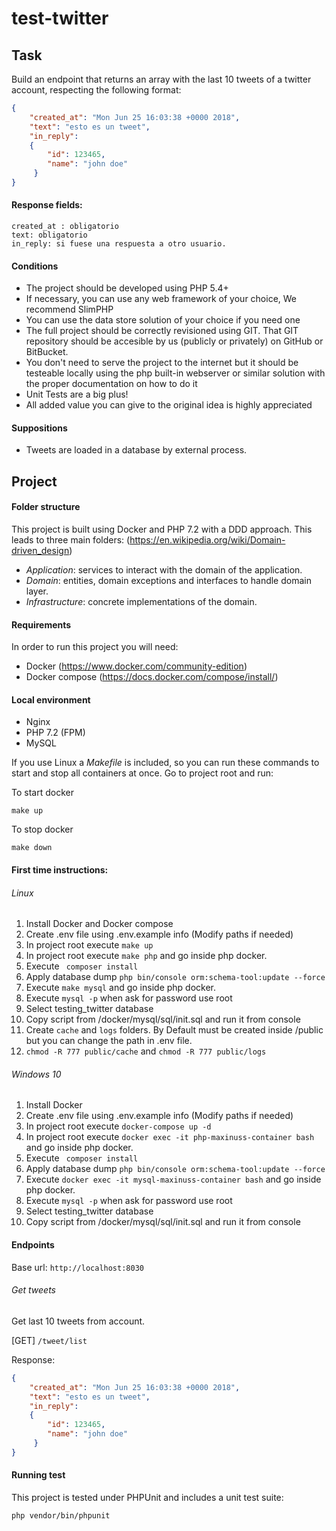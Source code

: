 # test-twitter

## Task

Build an endpoint that returns an array with the last 10 tweets of a twitter account, respecting the following format: 
 
```json
{
    "created_at": "Mon Jun 25 16:03:38 +0000 2018",
    "text": "esto es un tweet",
    "in_reply": 
    {
        "id": 123465,
        "name": "john doe"
     }
}
```
#### Response fields:
```
created_at : obligatorio
text: obligatorio
in_reply: si fuese una respuesta a otro usuario.
```

#### Conditions

* The project should be developed using PHP 5.4+
* If necessary, you can use any web framework of your choice, We recommend SlimPHP
* You can use the data store solution of your choice if you need one
* The full project should be correctly revisioned using GIT. That GIT repository should be accesible by us (publicly or privately) on GitHub or BitBucket.
* You don't need to serve the project to the internet but it should be testeable locally using the php built-in webserver or similar solution with the proper documentation on how to do it
* Unit Tests are a big plus!
* All added value you can give to the original idea is highly appreciated

#### Suppositions
* Tweets are loaded in a database by external process.

## Project

#### Folder structure
This project is built using Docker and PHP 7.2 with a DDD approach. 
This leads to three main folders: (https://en.wikipedia.org/wiki/Domain-driven_design)
* *Application*: services to interact with the domain of the application.
* *Domain*: entities, domain exceptions and interfaces to handle domain layer.
* *Infrastructure*: concrete implementations of the domain.

#### Requirements
In order to run this project you will need:

* Docker (https://www.docker.com/community-edition)
* Docker compose (https://docs.docker.com/compose/install/)

#### Local environment

* Nginx
* PHP 7.2 (FPM)
* MySQL

If you use Linux a *Makefile* is included, so you can run these commands to start and stop all containers at once.
Go to project root and run:

To start docker
```
make up
```

To stop docker
```
make down
```

#### First time instructions:

###### Linux
1) Install Docker and Docker compose
2) Create .env file using .env.example info (Modify paths if needed)
3) In project root execute ``` make up ``` 
4) In project root execute ``` make php ``` and go inside php docker.
5) Execute ``` composer install```
6) Apply database dump ``` php bin/console orm:schema-tool:update --force ```
7) Execute ``` make mysql ``` and go inside php docker.
8) Execute ``` mysql -p ``` when ask for password use root
9) Select testing_twitter database
10) Copy script from /docker/mysql/sql/init.sql and run it from console
11) Create ``` cache ``` and ``` logs ``` folders. By Default must be created inside /public but you can change the path in .env file.
12) ``` chmod -R 777 public/cache ``` and ``` chmod -R 777 public/logs ```

###### Windows 10
1) Install Docker
2) Create .env file using .env.example info (Modify paths if needed)
3) In project root execute ``` docker-compose up -d ``` 
4) In project root execute ``` docker exec -it php-maxinuss-container bash ``` and go inside php docker.
5) Execute ``` composer install```
6) Apply database dump ``` php bin/console orm:schema-tool:update --force ```
7) Execute ``` docker exec -it mysql-maxinuss-container bash ``` and go inside php docker.
8) Execute ``` mysql -p ``` when ask for password use root
9) Select testing_twitter database
10) Copy script from /docker/mysql/sql/init.sql and run it from console

#### Endpoints

Base url: ``` http://localhost:8030 ```

###### Get tweets
Get last 10 tweets from account. 

[GET] ```/tweet/list```

Response:
```json
{
    "created_at": "Mon Jun 25 16:03:38 +0000 2018",
    "text": "esto es un tweet",
    "in_reply": 
    {
        "id": 123465,
        "name": "john doe"
     }
}
```

#### Running test
This project is tested under PHPUnit and includes a unit test suite:
```
php vendor/bin/phpunit
```
